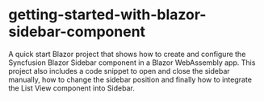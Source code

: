 # getting-started-with-blazor-sidebar-component
A quick start Blazor project that shows how to create and configure the Syncfusion Blazor Sidebar component in a Blazor WebAssembly app. This project also includes a code snippet to open and close the sidebar manually, how to change the sidebar position and finally how to integrate the List View component into Sidebar.
